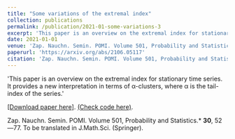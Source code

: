 ```yaml
---
title: "Some variations of the extremal index"
collection: publications
permalink: /publication/2021-01-some-variations-3
excerpt: 'This paper is an overview on the extremal index for stationary time series. It provides a new interpretation in terms of α-clusters, where α is the tail-index of the series.'
date: 2021-01-01
venue: 'Zap. Nauchn. Semin. POMI. Volume 501, Probability and Statistics'
paperurl: 'https://arxiv.org/abs/2106.05117'
citation: 'Zap. Nauchn. Semin. POMI. Volume 501, Probability and Statistics.* **30**, 52—77. To be translated in J.Math.Sci. (Springer).'
---
```

'This paper is an overview on the extremal index for stationary time series. It provides a new interpretation in terms of α-clusters, where α is the tail-index of the series.'

[[Download paper here]](https://arxiv.org/abs/2106.05117).
[(Check code here)](https://github.com/GBuritica/extremal_index).

Zap. Nauchn. Semin. POMI. Volume 501, Probability and Statistics.* **30**, 52—77. To be translated in J.Math.Sci. (Springer).
